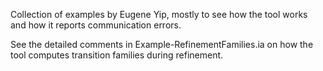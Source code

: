 Collection of examples by Eugene Yip, mostly to see how the tool works and how it reports communication errors. 

See the detailed comments in Example-RefinementFamilies.ia on how the tool computes transition families during refinement.
